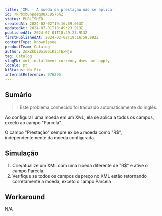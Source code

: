 ```yaml
---
title: 'XML - A moeda da prestação não se aplica'
id: 7kPbxbGnpqeqU8XCD576hZ
status: PUBLISHED
createdAt: 2024-02-02T19:16:59.053Z
updatedAt: 2024-07-01T18:49:23.913Z
publishedAt: 2024-07-01T18:49:23.913Z
firstPublishedAt: 2024-02-02T19:16:59.992Z
contentType: knownIssue
productTeam: Catalog
author: 2mXZkbi0oi061KicTExNjo
tag: Catalog
slugEN: xml-installment-currency-does-not-apply
locale: pt
kiStatus: No Fix
internalReference: 976295
---
```


## Sumário

>ℹ️ Este problema conhecido foi traduzido automaticamente do inglês.


Ao configurar uma moeda em um XML, ela se aplica a todos os campos, exceto ao campo "Parcela".

O campo "Prestação" sempre exibe a moeda como "R$", independentemente da moeda configurada.

## Simulação



1. Crie/atualize um XML com uma moeda diferente de "R$" e ative o campo Parcela.
2. Verifique se todos os campos de preço no XML estão retornando corretamente a moeda, exceto o campo Parcela

## Workaround


N/A





